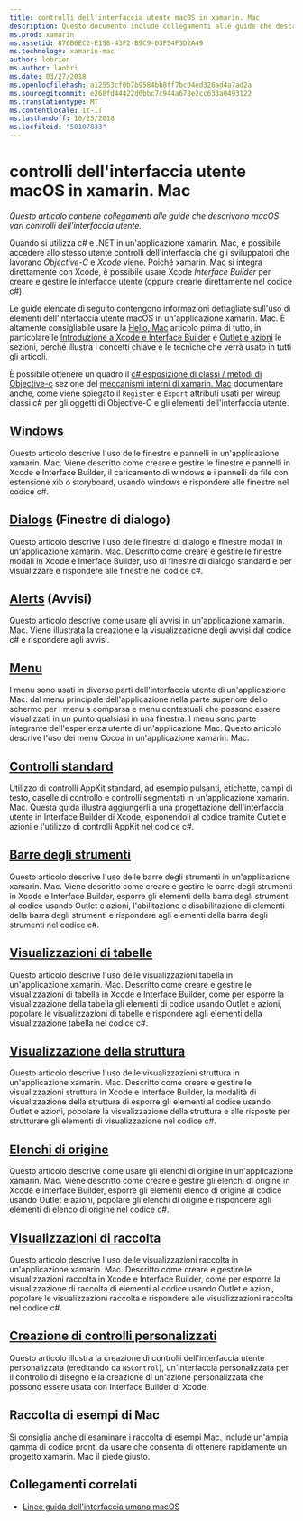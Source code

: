 ```yaml
---
title: controlli dell'interfaccia utente macOS in xamarin. Mac
description: Questo documento include collegamenti alle guide che descrivono i vari controlli dell'interfaccia utente disponibili per gli sviluppatori di xamarin. Mac. Contenuto collegato si esaminano windows, le finestre di dialogo, avvisi, menu, barre degli strumenti, le visualizzazioni di tabelle, visualizzazioni della struttura e informazioni.
ms.prod: xamarin
ms.assetid: 876B6EC2-E158-43F2-B9C9-03F54F3D2A49
ms.technology: xamarin-mac
author: lobrien
ms.author: laobri
ms.date: 03/27/2018
ms.openlocfilehash: a12553cf0b7b9584bb8ff7bc04ed326ad4a7ad2a
ms.sourcegitcommit: e268fd44422d0bbc7c944a678e2cc633a0493122
ms.translationtype: MT
ms.contentlocale: it-IT
ms.lasthandoff: 10/25/2018
ms.locfileid: "50107833"
---
```

# <a name="macos-user-interface-controls-in-xamarinmac"></a>controlli dell'interfaccia utente macOS in xamarin. Mac

_Questo articolo contiene collegamenti alle guide che descrivono macOS vari controlli dell'interfaccia utente._

Quando si utilizza c# e .NET in un'applicazione xamarin. Mac, è possibile accedere allo stesso utente controlli dell'interfaccia che gli sviluppatori che lavorano *Objective-C* e *Xcode* viene. Poiché xamarin. Mac si integra direttamente con Xcode, è possibile usare Xcode _Interface Builder_ per creare e gestire le interfacce utente (oppure crearle direttamente nel codice c#).

Le guide elencate di seguito contengono informazioni dettagliate sull'uso di elementi dell'interfaccia utente macOS in un'applicazione xamarin. Mac. È altamente consigliabile usare la [Hello, Mac](~/mac/get-started/hello-mac.md) articolo prima di tutto, in particolare le [Introduzione a Xcode e Interface Builder](~/mac/get-started/hello-mac.md#introduction-to-xcode-and-interface-builder) e [Outlet e azioni](~/mac/get-started/hello-mac.md#outlets-and-actions) le sezioni, perché illustra i concetti chiave e le tecniche che verrà usato in tutti gli articoli.

È possibile ottenere un quadro il [c# esposizione di classi / metodi di Objective-c](~/mac/internals/how-it-works.md#exposing-c-classes--methods-to-objective-c) sezione del [meccanismi interni di xamarin. Mac](~/mac/internals/how-it-works.md) documentare anche, come viene spiegato il `Register` e `Export` attributi usati per wireup classi c# per gli oggetti di Objective-C e gli elementi dell'interfaccia utente.

## <a name="windowsmacuser-interfacewindowmd"></a>[Windows](~/mac/user-interface/window.md)

Questo articolo descrive l'uso delle finestre e pannelli in un'applicazione xamarin. Mac. Viene descritto come creare e gestire le finestre e pannelli in Xcode e Interface Builder, il caricamento di windows e i pannelli da file con estensione xib o storyboard, usando windows e rispondere alle finestre nel codice c#.

## <a name="dialogsmacuser-interfacedialogmd"></a>[Dialogs](~/mac/user-interface/dialog.md) (Finestre di dialogo)

Questo articolo descrive l'uso delle finestre di dialogo e finestre modali in un'applicazione xamarin. Mac. Descritto come creare e gestire le finestre modali in Xcode e Interface Builder, uso di finestre di dialogo standard e per visualizzare e rispondere alle finestre nel codice c#.

## <a name="alertsmacuser-interfacealertmd"></a>[Alerts](~/mac/user-interface/alert.md) (Avvisi)

Questo articolo descrive come usare gli avvisi in un'applicazione xamarin. Mac. Viene illustrata la creazione e la visualizzazione degli avvisi dal codice c# e rispondere agli avvisi.

## <a name="menusmacuser-interfacemenumd"></a>[Menu](~/mac/user-interface/menu.md)

I menu sono usati in diverse parti dell'interfaccia utente di un'applicazione Mac. dal menu principale dell'applicazione nella parte superiore dello schermo per i menu a comparsa e menu contestuali che possono essere visualizzati in un punto qualsiasi in una finestra. I menu sono parte integrante dell'esperienza utente di un'applicazione Mac. Questo articolo descrive l'uso dei menu Cocoa in un'applicazione xamarin. Mac.

## <a name="standard-controlsmacuser-interfacestandard-controlsmd"></a>[Controlli standard](~/mac/user-interface/standard-controls.md)

Utilizzo di controlli AppKit standard, ad esempio pulsanti, etichette, campi di testo, caselle di controllo e controlli segmentati in un'applicazione xamarin. Mac. Questa guida illustra aggiungerli a una progettazione dell'interfaccia utente in Interface Builder di Xcode, esponendoli al codice tramite Outlet e azioni e l'utilizzo di controlli AppKit nel codice c#.

## <a name="toolbarsmacuser-interfacetoolbarmd"></a>[Barre degli strumenti](~/mac/user-interface/toolbar.md)

Questo articolo descrive l'uso delle barre degli strumenti in un'applicazione xamarin. Mac. Viene descritto come creare e gestire le barre degli strumenti in Xcode e Interface Builder, esporre gli elementi della barra degli strumenti al codice usando Outlet e azioni, l'abilitazione e disabilitazione di elementi della barra degli strumenti e rispondere agli elementi della barra degli strumenti nel codice c#.

## <a name="table-viewsmacuser-interfacetable-viewmd"></a>[Visualizzazioni di tabelle](~/mac/user-interface/table-view.md)

Questo articolo descrive l'uso delle visualizzazioni tabella in un'applicazione xamarin. Mac. Descritto come creare e gestire le visualizzazioni di tabella in Xcode e Interface Builder, come per esporre la visualizzazione della tabella gli elementi di codice usando Outlet e azioni, popolare le visualizzazioni di tabelle e rispondere agli elementi della visualizzazione tabella nel codice c#.

## <a name="outline-viewsmacuser-interfaceoutline-viewmd"></a>[Visualizzazione della struttura](~/mac/user-interface/outline-view.md)

Questo articolo descrive l'uso delle visualizzazioni struttura in un'applicazione xamarin. Mac. Descritto come creare e gestire le visualizzazioni struttura in Xcode e Interface Builder, la modalità di visualizzazione della struttura di esporre gli elementi al codice usando Outlet e azioni, popolare la visualizzazione della struttura e alle risposte per strutturare gli elementi di visualizzazione nel codice c#.

## <a name="source-listsmacuser-interfacesource-listmd"></a>[Elenchi di origine](~/mac/user-interface/source-list.md)

Questo articolo descrive come usare gli elenchi di origine in un'applicazione xamarin. Mac. Viene descritto come creare e gestire gli elenchi di origine in Xcode e Interface Builder, esporre gli elementi elenco di origine al codice usando Outlet e azioni, popolare gli elenchi di origine e rispondere agli elementi di elenco di origine nel codice c#.

## <a name="collection-viewsmacuser-interfacecollection-viewmd"></a>[Visualizzazioni di raccolta](~/mac/user-interface/collection-view.md)

Questo articolo descrive l'uso delle visualizzazioni raccolta in un'applicazione xamarin. Mac. Descritto come creare e gestire le visualizzazioni raccolta in Xcode e Interface Builder, come per esporre la visualizzazione di raccolta di elementi al codice usando Outlet e azioni, popolare le visualizzazioni raccolta e rispondere alle visualizzazioni raccolta nel codice c#.

## <a name="creating-custom-controlsmacuser-interfacecustom-controlsmd"></a>[Creazione di controlli personalizzati](~/mac/user-interface/custom-controls.md)

Questo articolo illustra la creazione di controlli dell'interfaccia utente personalizzata (ereditando da `NSControl`), un'interfaccia personalizzata per il controllo di disegno e la creazione di un'azione personalizzata che possono essere usata con Interface Builder di Xcode.

## <a name="mac-samples-gallery"></a>Raccolta di esempi di Mac

Si consiglia anche di esaminare i [raccolta di esempi Mac](https://developer.xamarin.com/samples/mac/all/). Include un'ampia gamma di codice pronti da usare che consenta di ottenere rapidamente un progetto xamarin. Mac il piede giusto.

## <a name="related-links"></a>Collegamenti correlati

- [Linee guida dell'interfaccia umana macOS](https://developer.apple.com/macos/human-interface-guidelines/overview/themes/)
